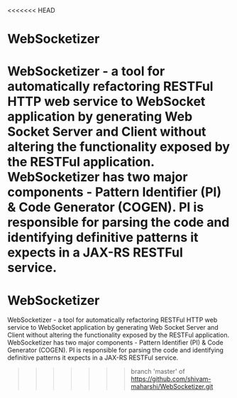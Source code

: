 <<<<<<< HEAD
# WebSocketizer
WebSocketizer - a tool for automatically refactoring RESTFul HTTP web service to WebSocket application by generating Web Socket Server and Client without altering the functionality exposed by the RESTFul application. WebSocketizer has two major components - Pattern Identifier (PI) &amp; Code Generator (COGEN). PI is responsible for parsing the code and identifying definitive patterns it expects in a JAX-RS RESTFul service.
=======
# WebSocketizer
WebSocketizer - a tool for automatically refactoring RESTFul HTTP web service to WebSocket application by generating Web Socket Server and Client without altering the functionality exposed by the RESTFul application. WebSocketizer has two major components - Pattern Identifier (PI) &amp; Code Generator (COGEN). PI is responsible for parsing the code and identifying definitive patterns it expects in a JAX-RS RESTFul service.
>>>>>>> branch 'master' of https://github.com/shivam-maharshi/WebSocketizer.git
